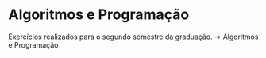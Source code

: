 # Algoritmos e Programação

Exercícios realizados para o segundo semestre da graduação.
-> Algoritmos e Programação 
